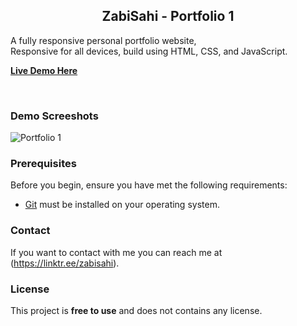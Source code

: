 

  <h2 align="center">ZabiSahi - Portfolio 1</h2>

  A fully responsive personal portfolio website, <br />Responsive for all devices, build using HTML, CSS, and JavaScript.

  <a href="https://zabihullahsahi.github.io/Portfilio1/"><strong>Live Demo Here</strong></a>

</div>

<br />

### Demo Screeshots

![Portfolio 1](https://user-images.githubusercontent.com/107499096/205632596-e3c5e68f-f325-4c94-b23c-a4888c9ab46c.png)


### Prerequisites

Before you begin, ensure you have met the following requirements:

* [Git](https://git-scm.com/downloads "Download Git") must be installed on your operating system.


### Contact

If you want to contact with me you can reach me at (https://linktr.ee/zabisahi).

### License

This project is **free to use** and does not contains any license.
